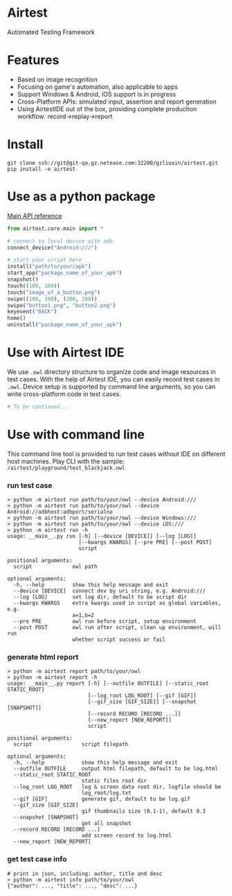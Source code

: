 Airtest
================

Automated Testing Framework

# Features

*   Based on image recognition
*   Focusing on game's automation, also applicable to apps
*   Support Windows & Android, iOS support is in progress
*   Cross-Platform APIs: simulated input, assertion and report generation
*   Using AirtestIDE out of the box, providing complete production workflow: record->replay->report


# Install

```shell
git clone ssh://git@git-qa.gz.netease.com:32200/gzliuxin/airtest.git
pip install -e airtest
```


# Use as a python package

[Main API reference](./docs/_build/html/all_module/airtest.core.api.html)

```python
from airtest.core.main import *

# connect to local device with adb
connect_device("Android:///")

# start your script here
install("path/to/your/apk")
start_app("package_name_of_your_apk")
snapshot()
touch((100, 100))
touch("image_of_a_button.png")
swipe((100, 100), (200, 200))
swipe("button1.png", "button2.png")
keyevent("BACK")
home()
uninstall("package_name_of_your_apk")
```


# Use with Airtest IDE

We use `.owl` directory structure to organize code and image resources in test cases. With the help of Airtest IDE, you can easily record test cases in `.owl`. Device setup is supported by command line arguments, so you can write cross-platform code in test cases. 

```python
# To be continued...
```

# Use with command line

This command line tool is provided to run test cases without IDE on different host machines. Play CLI with the sample: ```/airtest/playground/test_blackjack.owl```

### run test case
```shell
> python -m airtest run path/to/your/owl --device Android:///
> python -m airtest run path/to/your/owl --device Android://adbhost:adbport/serialno
> python -m airtest run path/to/your/owl --device Windows:///
> python -m airtest run path/to/your/owl --device iOS:///
> python -m airtest run -h
usage: __main__.py run [-h] [--device [DEVICE]] [--log [LOG]]
                       [--kwargs KWARGS] [--pre PRE] [--post POST]
                       script

positional arguments:
  script             owl path

optional arguments:
  -h, --help         show this help message and exit
  --device [DEVICE]  connect dev by uri string, e.g. Android:///
  --log [LOG]        set log dir, default to be script dir
  --kwargs KWARGS    extra kwargs used in script as global variables, e.g.
                     a=1,b=2
  --pre PRE          owl run before script, setup environment
  --post POST        owl run after script, clean up environment, will run
                     whether script success or fail
```

### generate html report
```shell
> python -m airtest report path/to/your/owl
> python -m airtest report -h
usage: __main__.py report [-h] [--outfile OUTFILE] [--static_root STATIC_ROOT]
                          [--log_root LOG_ROOT] [--gif [GIF]]
                          [--gif_size [GIF_SIZE]] [--snapshot [SNAPSHOT]]
                          [--record RECORD [RECORD ...]]
                          [--new_report [NEW_REPORT]]
                          script

positional arguments:
  script                script filepath

optional arguments:
  -h, --help            show this help message and exit
  --outfile OUTFILE     output html filepath, default to be log.html
  --static_root STATIC_ROOT
                        static files root dir
  --log_root LOG_ROOT   log & screen data root dir, logfile should be
                        log_root/log.txt
  --gif [GIF]           generate gif, default to be log.gif
  --gif_size [GIF_SIZE]
                        gif thumbnails size (0.1-1), default 0.3
  --snapshot [SNAPSHOT]
                        get all snapshot
  --record RECORD [RECORD ...]
                        add screen record to log.html
  --new_report [NEW_REPORT]
```

### get test case info
```shell
# print in json, including: author, title and desc
> python -m airtest info path/to/your/owl
{"author": ..., "title": ..., "desc": ...}
```

